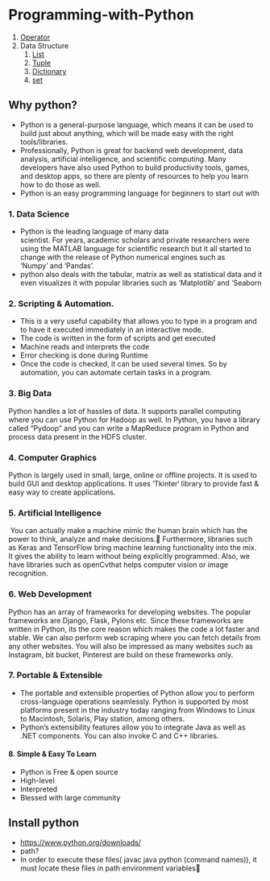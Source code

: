 
# Programming-with-Python
1. [Operator](https://github.com/iaman877/Programming-with-Python/tree/master/Operators)
1. Data Structure
     1. [List](https://github.com/iaman877/Programming-with-Python/tree/master/Data%20Structure/List)
     1. [Tuple](https://github.com/iaman877/Programming-with-Python/tree/master/Data%20Structure/tuple)
     1. [Dictionary](https://github.com/iaman877/Programming-with-Python/tree/master/Data%20Structure/Dictionary)
     1. [set](https://github.com/iaman877/Programming-with-Python/tree/master/Data%20Structure/set)


## Why python?

* Python is a general-purpose language, which means it can be used to build just about anything, which will be made easy with the right tools/libraries.
* Professionally, Python is great for backend web development, data analysis, artificial intelligence, and scientific computing. Many developers have also used Python to build productivity tools, games, and desktop apps, so there are plenty of resources to help you learn how to do those as well.
* Python is an easy programming language for beginners to start out with

### 1. Data Science

* Python is the leading language of many data scientist. For years, academic scholars and private researchers were using the MATLAB language for scientific research but it all started to change with the release of Python numerical engines such as ‘Numpy’ and ‘Pandas’.
* python also deals with the tabular, matrix as well as statistical data and it even visualizes it with popular libraries such as ‘Matplotlib’ and ‘Seaborn

### 2. Scripting & Automation.

* This is a very useful capability that allows you to type in a program and to have it executed immediately in an interactive mode.
* The code is written in the form of scripts and get executed
* Machine reads and interprets the code
* Error checking is done during Runtime
* Once the code is checked, it can be used several times. So by automation, you can automate certain tasks in a program. 

### 3. Big Data

Python handles a lot of hassles of data. It supports parallel computing where you can use Python for Hadoop as well. In Python, you have a library called “Pydoop” and you can write a MapReduce program in Python and process data present in the HDFS cluster.

### 4. Computer Graphics

Python is largely used in small, large, online or offline projects. It is used to build GUI and desktop applications. It uses ‘Tkinter‘ library to provide fast & easy way to create applications.

### 5. Artificial Intelligence

 You can actually make a machine mimic the human brain which has the power to think, analyze and make decisions.
 Furthermore, libraries such as Keras and TensorFlow bring machine learning functionality into the mix. It gives the ability to learn without being explicitly programmed. Also, we have libraries such as openCvthat helps computer vision or image recognition.
 
### 6. Web Development

Python has an array of frameworks for developing websites. The popular frameworks are Django, Flask, Pylons etc. Since these frameworks are written in Python, its the core reason which makes the code a lot faster and stable. We can also perform web scraping where you can fetch details from any other websites. You will also be impressed as many websites such as Instagram, bit bucket, Pinterest are build on these frameworks only.

### 7. Portable & Extensible

* The portable and extensible properties of Python allow you to perform cross-language operations seamlessly. Python is supported by most platforms present in the industry today ranging from Windows to Linux to Macintosh, Solaris, Play station, among others.
* Python’s extensibility features allow you to integrate Java as well as .NET components. You can also invoke C and C++ libraries.

#### 8. Simple & Easy To Learn

* Python is Free & open source
* High-level
* Interpreted
* Blessed with large community


## Install python

* https://www.python.org/downloads/
* path? 
* In order to execute these files( javac java python (command names)), it must locate these files in path environment variables



